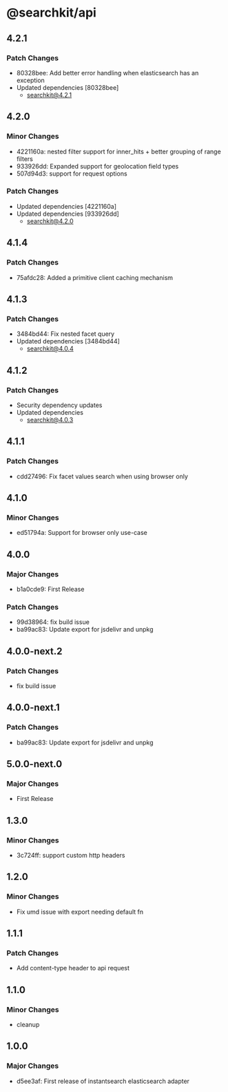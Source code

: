 # @searchkit/api

## 4.2.1

### Patch Changes

- 80328bee: Add better error handling when elasticsearch has an exception
- Updated dependencies [80328bee]
  - searchkit@4.2.1

## 4.2.0

### Minor Changes

- 4221160a: nested filter support for inner_hits + better grouping of range filters
- 933926dd: Expanded support for geolocation field types
- 507d94d3: support for request options

### Patch Changes

- Updated dependencies [4221160a]
- Updated dependencies [933926dd]
  - searchkit@4.2.0

## 4.1.4

### Patch Changes

- 75afdc28: Added a primitive client caching mechanism

## 4.1.3

### Patch Changes

- 3484bd44: Fix nested facet query
- Updated dependencies [3484bd44]
  - searchkit@4.0.4

## 4.1.2

### Patch Changes

- Security dependency updates
- Updated dependencies
  - searchkit@4.0.3

## 4.1.1

### Patch Changes

- cdd27496: Fix facet values search when using browser only

## 4.1.0

### Minor Changes

- ed51794a: Support for browser only use-case

## 4.0.0

### Major Changes

- b1a0cde9: First Release

### Patch Changes

- 99d38964: fix build issue
- ba99ac83: Update export for jsdelivr and unpkg

## 4.0.0-next.2

### Patch Changes

- fix build issue

## 4.0.0-next.1

### Patch Changes

- ba99ac83: Update export for jsdelivr and unpkg

## 5.0.0-next.0

### Major Changes

- First Release

## 1.3.0

### Minor Changes

- 3c724ff: support custom http headers

## 1.2.0

### Minor Changes

- Fix umd issue with export needing default fn

## 1.1.1

### Patch Changes

- Add content-type header to api request

## 1.1.0

### Minor Changes

- cleanup

## 1.0.0

### Major Changes

- d5ee3af: First release of instantsearch elasticsearch adapter
